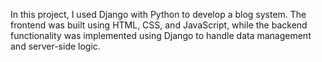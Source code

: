 In this project, I used Django with Python to develop a blog system. The frontend was built using HTML, CSS, and JavaScript, while the backend functionality was implemented using Django to handle data management and server-side logic.
